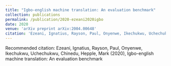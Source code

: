 ```yaml
---
title: "Igbo-english machine translation: An evaluation benchmark"
collection: publications
permalink: /publication/2020-ezeani2020igbo
date: 2020
venue: 'arXiv preprint arXiv:2004.00648'
citation: 'Ezeani, Ignatius, Rayson, Paul, Onyenwe, Ikechukwu, Uchechukwu, Chinedu, Hepple, Mark (2020), Igbo-english machine translation: An evaluation benchmark'
---
```

Recommended citation: Ezeani, Ignatius, Rayson, Paul, Onyenwe, Ikechukwu, Uchechukwu, Chinedu, Hepple, Mark (2020), Igbo-english machine translation: An evaluation benchmark